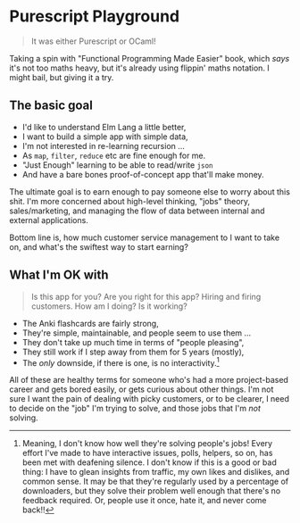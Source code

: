 # Purescript Playground

> It was either Purescript or OCaml!

Taking a spin with "Functional Programming Made Easier" book, which _says_ it's not too maths heavy, but it's already using flippin' maths notation. I might bail, but giving it a try.

## The basic goal

- I'd like to understand Elm Lang a little better,
- I want to build a simple app with simple data,
- I'm not interested in re-learning recursion ...
- As `map`, `filter`, `reduce` etc are fine enough for me.
- "Just Enough" learning to be able to read/write `json`
- And have a bare bones proof-of-concept app that'll make money.

The ultimate goal is to earn enough to pay someone else to worry about this shit. I'm more concerned about high-level thinking, "jobs" theory, sales/marketing, and managing the flow of data between internal and external applications.

Bottom line is, how much customer service management to I want to take on, and what's the swiftest way to start earning?

## What I'm OK with

> Is this app for you?
> Are you right for this app?
> Hiring and firing customers.
> How am I doing? Is it working?

- The Anki flashcards are fairly strong,
- They're simple, maintainable, and people seem to use them ...
- They don't take up much time in terms of "people pleasing",
- They still work if I step away from them for 5 years (mostly),
- The _only_ downside, if there is one, is no interactivity.[^1]

All of these are healthy terms for someone who's had a more project-based career and gets bored easily, or gets curious about other things. I'm not sure I want the pain of dealing with picky customers, or to be clearer, I need to decide on the "job" I'm trying to solve, and those jobs that I'm _not_ solving.


[^1]: Meaning, I don't know how well they're solving people's jobs! Every effort I've made to have interactive issues, polls, helpers, so on, has been met with deafening silence. I don't know if this is a good or bad thing: I have to glean insights from traffic, my own likes and dislikes, and common sense. It may be that they're regularly used by a percentage of downloaders, but they solve their problem well enough that there's no feedback required. Or, people use it once, hate it, and never come back!!
